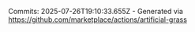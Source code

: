 Commits: 2025-07-26T19:10:33.655Z - Generated via https://github.com/marketplace/actions/artificial-grass
<br>
